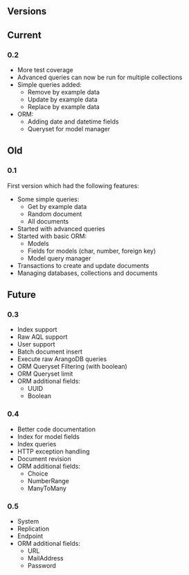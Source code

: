 Versions
---------

## Current

### 0.2

- More test coverage
- Advanced queries can now be run for multiple collections
- Simple queries added:
    - Remove by example data
    - Update by example data
    - Replace by example data
- ORM:
    - Adding date and datetime fields
    - Queryset for model manager

## Old

### 0.1
First version which had the following features:

- Some simple queries:
    - Get by example data
    - Random document
    - All documents
- Started with advanced queries
- Started with basic ORM:
    - Models
    - Fields for models (char, number, foreign key)
    - Model query manager
- Transactions to create and update documents
- Managing databases, collections and documents

## Future
    
### 0.3
- Index support
- Raw AQL support
- User support
- Batch document insert
- Execute raw ArangoDB queries
- ORM Queryset Filtering (with boolean)
- ORM Queryset limit
- ORM additional fields:
    - UUID
    - Boolean

### 0.4
- Better code documentation
- Index for model fields
- Index queries
- HTTP exception handling
- Document revision
- ORM additional fields:
    - Choice
    - NumberRange
    - ManyToMany

### 0.5
- System
- Replication
- Endpoint
- ORM additional fields:
    - URL
    - MailAddress
    - Password